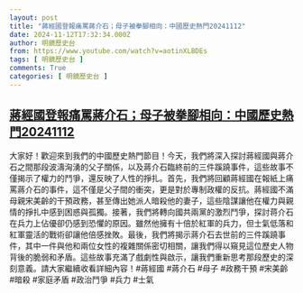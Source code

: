```yaml
---
layout: post
title: "蔣經國登報痛罵蔣介石；母子被拳腳相向：中國歷史熱門20241112"
date: 2024-11-12T17:32:34.000Z
author: 明鏡歷史台
from: https://www.youtube.com/watch?v=aotinXLBDEs
tags: [ 明鏡歷史台 ]
comments: True
categories: [ 明鏡歷史台 ]
---
```

<!--1731432754000-->
[蔣經國登報痛罵蔣介石；母子被拳腳相向：中國歷史熱門20241112](https://www.youtube.com/watch?v=aotinXLBDEs)
------

<div>
大家好！歡迎來到我們的中國歷史熱門節目！今天，我們將深入探討蔣經國與蔣介石之間那段波濤洶湧的父子關係，以及蔣介石臨終前的三件蹊蹺事件，這些故事不僅揭示了權力的鬥爭，還反映了人性的掙扎。首先，我們將回顧蔣經國在報紙上痛罵蔣介石的事件，這不僅是父子間的衝突，更是對於專制政權的反抗。蔣經國不滿母親宋美齡的干預政務，甚至傳出她派人暗殺他的妻子，這些陰謀讓他在權力與親情的掙扎中感到困惑與孤獨。接著，我們將轉向國共兩黨的激烈鬥爭，探討蒋介石在兵力上佔優卻仍感到恐懼的原因。雖然他擁有十倍於紅軍的兵力，但士氣低落和紅軍靈活的戰術卻讓他倍感挫敗。最後，我們將揭示蔣介石去世前的三件蹊蹺事件，其中一件與他和兩位女性的複雜關係密切相關，讓我們得以窺見這位歷史人物背後的脆弱和矛盾。這些故事充滿了戲劇性與啟示，讓我們重新思考那段歷史的深刻意義。請大家繼續收看詳細內容！#蔣經國 #蔣介石 #母子 #政務干預 #宋美齡 #暗殺 #家庭矛盾 #政治鬥爭 #兵力 #士氣
</div>
